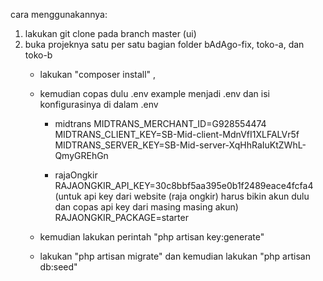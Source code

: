 cara menggunakannya:
1. lakukan git clone pada branch master (ui)
2. buka projeknya satu per satu bagian folder bAdAgo-fix, toko-a, dan toko-b
   - lakukan "composer install" ,
   - kemudian copas dulu .env example menjadi .env dan isi konfigurasinya di dalam .env
        - midtrans
           MIDTRANS_MERCHANT_ID=G928554474
           MIDTRANS_CLIENT_KEY=SB-Mid-client-MdnVfI1XLFALVr5f
           MIDTRANS_SERVER_KEY=SB-Mid-server-XqHhRaIuKtZWhL-QmyGREhGn
        
        - rajaOngkir
           RAJAONGKIR_API_KEY=30c8bbf5aa395e0b1f2489eace4fcfa4 (untuk api key dari website (raja ongkir) harus bikin akun dulu dan copas api key dari masing masing akun)
           RAJAONGKIR_PACKAGE=starter

   - kemudian lakukan perintah "php artisan key:generate"
   - lakukan "php artisan migrate" dan kemudian lakukan "php artisan db:seed"
